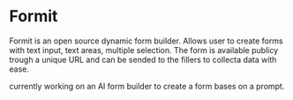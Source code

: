 # Formit
Formit is an open source dynamic form builder. Allows user to create forms with text input, text areas, multiple selection. The form is available publicy trough a unique URL and can be sended to the fillers to collecta data with ease. 

currently working on an AI form builder to create a form bases on a prompt.